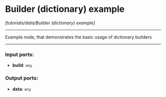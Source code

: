 # Builder (dictionary) example

_[tutorials/data/Builder (dictionary) example]_

---

Example node, that demonstrates the basic usage of dictionary builders  

---

### Input ports:

* __build__: ` any `

### Output ports:

* __data__: ` any `

